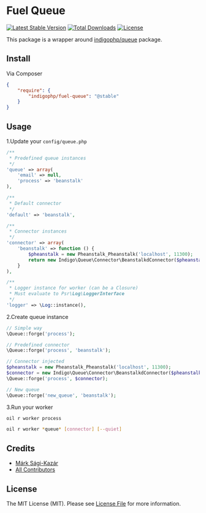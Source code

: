 # Fuel Queue

[![Latest Stable Version](https://poser.pugx.org/indigophp/fuel-queue/v/stable.png)](https://packagist.org/packages/indigophp/fuel-queue)
[![Total Downloads](https://poser.pugx.org/indigophp/fuel-queue/downloads.png)](https://packagist.org/packages/indigophp/fuel-queue)
[![License](https://poser.pugx.org/indigophp/fuel-queue/license.png)](https://packagist.org/packages/indigophp/fuel-queue)

This package is a wrapper around [indigophp/queue](https://github.com/indigophp/queue) package.


## Install

Via Composer

``` json
{
    "require": {
        "indigophp/fuel-queue": "@stable"
    }
}
```

## Usage

1.Update your `config/queue.php`

``` php
/**
 * Predefined queue instances
 */
'queue' => array(
    'email' => null,
    'process' => 'beanstalk'
),

/**
 * Default connector
 */
'default' => 'beanstalk',

/**
 * Connector instances
 */
'connector' => array(
    'beanstalk' => function () {
        $pheanstalk = new Pheanstalk_Pheanstalk('localhost', 11300);
        return new Indigo\Queue\Connector\BeanstalkdConnector($pheanstalk);
    }
),

/**
 * Logger instance for worker (can be a Closure)
 * Must evaluate to Psr\Log\LoggerInterface
 */
'logger' => \Log::instance(),
```

2.Create queue instance

``` php
// Simple way
\Queue::forge('process');

// Predefined connector
\Queue::forge('process', 'beanstalk');

// Connector injected
$pheanstalk = new Pheanstalk_Pheanstalk('localhost', 11300);
$connector = new Indigo\Queue\Connector\BeanstalkdConnector($pheanstalk);
\Queue::forge('process', $connector);

// New queue
\Queue::forge('new_queue', 'beanstalk');
```

3.Run your worker

``` bash
oil r worker process
```

``` bash
oil r worker *queue* [connector] [--quiet]
```


## Credits

- [Márk Sági-Kazár](https://github.com/sagikazarmark)
- [All Contributors](https://github.com/indigophp/fuel-queue/contributors)


## License

The MIT License (MIT). Please see [License File](https://github.com/indigophp/fuel-queue/blob/develop/LICENSE) for more information.